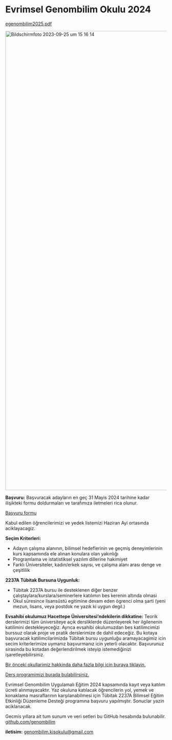 # Evrimsel Genombilim Okulu 2024

[egenombilim2025.pdf](https://github.com/user-attachments/files/18724001/egenombilim2025.pdf)

<img width="1429" alt="Bildschirmfoto 2023-09-25 um 15 16 14" src="https://tugcebilgin.files.wordpress.com/2024/02/egenombilim2024-1.jpg">

**Başvuru:**
Başvuracak adayların en geç  31 Mayis 2024 tarihine kadar ilişikteki formu doldurmaları ve tarafımıza iletmeleri rica olunur.

<a href="https://docs.google.com/forms/d/e/1FAIpQLSfz7GaVkyBgLaLAmng7dhLhh5ZU6wrGpglZFDvlOE1whIKjOA/viewform?usp=sf_link"> Başvuru formu </a>

Kabul edilen öğrencilerimizi ve yedek listemizi Haziran Ayi ortasında aciklayacagiz.
  
**Seçim Kriterleri:​**
- Adayın çalışma alanının, bilimsel hedeflerinin ve geçmiş deneyimlerinin kurs kapsamında ele alınan konulara olan yakınlığı
- Programlama ve istatistiksel yazılım dillerine hakimiyet
- Farklı Üniversiteler, kadın/erkek sayısı, ve çalışma alanı arası denge ve çeşitlilik

**2237A Tübitak Bursuna Uygunluk:​**

- Tübitak 2237A bursu ile desteklenen diğer benzer çalıştaylara/kurslara/seminerlere katılımın bes kerenin altında olmasi
- Okul süresince lisansüstü egitimine devam eden ögrenci olma şarti (yeni mezun, lisans, veya postdok ne yazık ki uygun degil.)

**Evsahibi okulumuz Hacettepe Üniversitesi’ndekilerin dikkatine:​**
Teorik derslerimizi tüm üniversiteye açık dersliklerde düzenleyerek her ilgilenenin katilimini destekleyeceğiz.
Ayrıca evsahibi okulumuzdan bes katilimcimizi burssuz olarak proje ve pratik derslerimize de dahil edeceğiz. Bu kotaya başvuracak katilimcilarimizda Tübitak bursu uygunluğu aramayacagimiz icin secim kriterlerimize uymanız başvurmanız icin yeterli olacaktır. Başvurunuz sirasinda bu kotadan değerlendirilmek isteyip istemediğinizi işaretleyebilirsiniz.


<a href="https://egenombilim.wixsite.com/home/gecmis-okullarimiz"> Bir önceki okullarimiz hakkinda daha fazla bilgi icin buraya tiklayin. </a>

<a href="https://docs.google.com/spreadsheets/d/1K26sUrWdc2ybOAbIRHyc0t4ksxafgllzc2mUYuQb9r4/edit?pli=1#gid=2022709799"> Ders programimizi burada bulabilirsiniz. </a>

Evrimsel Genombilim Uygulamalı Eğitim 2024 kapsamında kayıt veya katılım ücreti alınmayacaktır. Yaz okuluna katılacak öğrencilerin yol, yemek ve konaklama masraflarının karşılanabilmesi için Tübitak 2237A Bilimsel Eğitim Etkinliği Düzenleme Desteği programına başvuru yapılmıştır. Sonuclar yazin aciklanacak.

Gecmis yıllara ait tum sunum ve veri setleri bu GitHub hesabında bulunabilir. 
<a href="https://github.com/genombilim"> github.com/genombilim </a>

**iletisim:​** genombilim.kisokulu@gmail.com 
